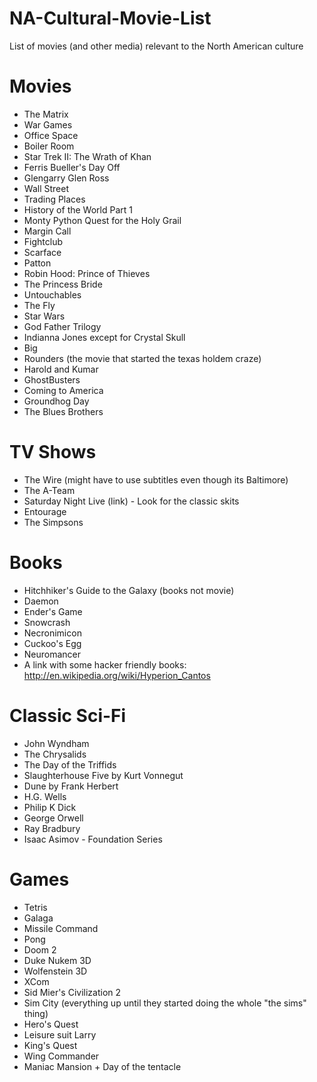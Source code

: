 # NA-Cultural-Movie-List
List of movies (and other media) relevant to the North American culture


# Movies
- The Matrix
- War Games
- Office Space
- Boiler Room
- Star Trek II: The Wrath of Khan
- Ferris Bueller's Day Off
- Glengarry Glen Ross
- Wall Street
- Trading Places
- History of the World Part 1
- Monty Python Quest for the Holy Grail
- Margin Call
- Fightclub
- Scarface
- Patton
- Robin Hood: Prince of Thieves
- The Princess Bride
- Untouchables
- The Fly
- Star Wars
- God Father Trilogy
- Indianna Jones except for Crystal Skull
- Big
- Rounders (the movie that started the texas holdem craze)
- Harold and Kumar
- GhostBusters
- Coming to America
- Groundhog Day
- The Blues Brothers


# TV Shows
- The Wire (might have to use subtitles even though its Baltimore)
- The A-Team
- Saturday Night Live (link) - Look for the classic skits
- Entourage
- The Simpsons


# Books
-  Hitchhiker's Guide to the Galaxy (books not movie)
- Daemon
- Ender's Game
- Snowcrash
- Necronimicon
- Cuckoo's Egg
- Neuromancer
- A link with some hacker friendly books: http://en.wikipedia.org/wiki/Hyperion_Cantos


# Classic Sci-Fi
- John Wyndham
- The Chrysalids
- The Day of the Triffids
- Slaughterhouse Five by Kurt Vonnegut
- Dune by Frank Herbert
- H.G. Wells
- Philip K Dick
- George Orwell
- Ray Bradbury
- Isaac Asimov - Foundation Series


# Games
- Tetris
- Galaga
- Missile Command
- Pong
- Doom 2
- Duke Nukem 3D
- Wolfenstein 3D
- XCom
- Sid Mier's Civilization 2
- Sim City (everything up until they started doing the whole "the sims" thing)
- Hero's Quest
- Leisure suit Larry
- King's Quest
- Wing Commander
- Maniac Mansion + Day of the tentacle
